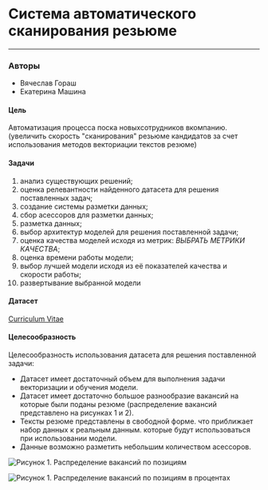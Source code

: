 # Система автоматического сканирования резьюме
-------------
### Авторы
* Вячеслав Гораш
* Екатерина Машина

#### Цель 
Автоматизация процесса поска новыхсотрудников вкомпанию. (увеличить скорость "сканирования" резьюме кандидатов за счет использования методов векториации текстов резюме)

#### Задачи
1. анализ существующих решений;
2. оценка релевантности найденного датасета для решения поставленных задач;
3. создание системы разметки данных;
4. сбор асессоров для разметки данных;
5. разметка данных;
6. выбор архитектур моделей для решения поставленной задачи;
7. оценка качества моделей исходя из метрик: _*ВЫБРАТЬ МЕТРИКИ КАЧЕСТВА*_;
8. оценка времени работы модели;
9. выбор лучшей модели исходя из её показателей качества и скорости работы;
10. развертывание выбранной модели

#### Датасет
 [Curriculum Vitae](https://www.kaggle.com/datasets/leenardeshmukh/curriculum-vitae)

#### Целесообразность

Целесообразность использования датасета для решения поставленной задачи: 
- Датасет имеет достаточный объем для выполнения задачи векторизации и обучения модели.
- Датасет имеет достаточно большое разнообразие вакансий на которые были поданы резюме (распределение вакансий представлено на рисунках 1 и 2).  
- Тексты резюме представлены в свободной форме. что приближает набор данных к реальным данным. которые будут использоваться при использовании модели.
- Данные возможно разметить небольшим количеством асессоров.

![Рисунок 1. Распределение вакансий по позициям](https://github.com/mashinakatherina/AI_systems_architecture/blob/master/docs/project/Curriculum_Vitae_screening/imgs/category.png)

![Рисунок 1. Распределение вакансий по позициям в процентах](https://github.com/mashinakatherina/AI_systems_architecture/blob/master/docs/project/Curriculum_Vitae_screening/imgs/category_round.png)


